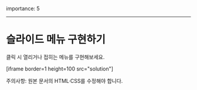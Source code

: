 importance: 5

---

# 슬라이드 메뉴 구현하기 

클릭 시 열리거나 접히는 메뉴를 구현해보세요.

[iframe border=1 height=100 src="solution"]

주의사항: 원본 문서의 HTML·CSS를 수정해야 합니다.
